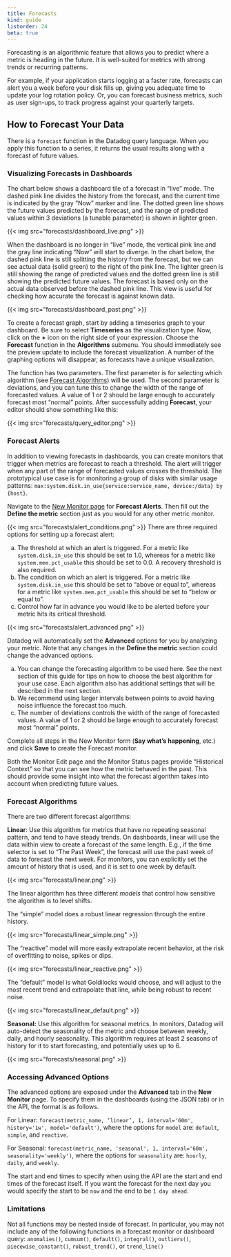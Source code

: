 ```yaml
---
title: Forecasts
kind: guide
listorder: 24
beta: true
---
```


Forecasting is an algorithmic feature that allows you to predict where
a metric is heading in the future. It is well-suited for metrics with
strong trends or recurring patterns.

For example, if your application starts logging at a faster rate, forecasts can alert you a week before your disk fills up, giving you adequate time to update your log rotation policy. Or, you can forecast business metrics, such as user sign-ups, to track progress against your quarterly targets.

## How to Forecast Your Data

There is a `forecast` function in the Datadog query language. When you apply this function to a series, it returns the usual results along with a forecast of future values.

### Visualizing Forecasts in Dashboards

The chart below shows a dashboard tile of a forecast in “live” mode. The dashed pink line divides the history from the forecast, and the current time is indicated by the gray “Now” marker and line. The dotted green line shows the future values predicted by the forecast, and the range of predicted values within 3 deviations (a tunable parameter) is shown in lighter green.

{{< img src="forecasts/dashboard_live.png" >}}

When the dashboard is no longer in “live” mode, the vertical pink line and the gray line indicating “Now” will start to diverge. In the chart below, the dashed pink line is still splitting the history from the forecast, but we can see actual data (solid green) to the right of the pink line. The lighter green is still showing the range of predicted values and the dotted green line is still showing the predicted future values. The forecast is based only on the actual data observed before the dashed pink line. This view is useful for checking how accurate the forecast is against known data.

{{< img src="forecasts/dashboard_past.png" >}}

To create a forecast graph, start by adding a timeseries graph to your dashboard. Be sure to select **Timeseries** as the visualization type. Now, click on the **+** icon on the right side of your expression. Choose the **Forecast** function in the **Algorithms** submenu. You should immediately see the preview update to include the forecast visualization. A number of the graphing options will disappear, as forecasts have a unique visualization.

The function has two parameters. The first parameter is for selecting which algorithm (see [Forecast Algorithms](#forecast-algorithms)) will be used. The second parameter is deviations, and you can tune this to change the width of the range of forecasted values. A value of 1 or 2 should be large enough to accurately forecast most “normal” points. After successfully adding **Forecast**, your editor should show something like this:

{{< img src="forecasts/query_editor.png" >}}

### Forecast Alerts
In addition to viewing forecasts in dashboards, you can create monitors that trigger when metrics are forecast to reach a threshold. The alert will trigger when any part of the range of forecasted values crosses the threshold. The prototypical use case is for monitoring a group of disks with similar usage patterns: `max:system.disk.in_use{service:service_name, device:/data} by {host}`.

Navigate to the [New Monitor page](https://app.datadoghq.com/monitors#create/forecast) for **Forecast Alerts**. Then fill out the **Define the metric** section just as you would for any other metric monitor.

{{< img src="forecasts/alert_conditions.png" >}}
There are three required options for setting up a forecast alert:

<ol type="a">
  <li> The threshold at which an alert is triggered. For a metric like <code>system.disk.in_use</code> this should be set to 1.0, whereas for a metric like <code>system.mem.pct_usable</code> this should be set to 0.0. A recovery threshold is also required.
  <li> The condition on which an alert is triggered. For a metric like <code>system.disk.in_use</code> this should be set to “above or equal to”, whereas for a metric like <code>system.mem.pct_usable</code> this should be set to “below or equal to”.
  <li> Control how far in advance you would like to be alerted before your metric hits its critical threshold.
</ol>

{{< img src="forecasts/alert_advanced.png" >}}

Datadog will automatically set the **Advanced** options for you by analyzing your metric. Note that any changes in the **Define the metric** section could change the advanced options.

<ol type="a">
  <li> You can change the forecasting algorithm to be used here. See the next section of this guide for tips on how to choose the best algorithm for your use case. Each algorithm also has additional settings that will be described in the next section.
  <li> We recommend using larger intervals between points to avoid having noise influence the forecast too much.
  <li> The number of deviations controls the width of the range of forecasted values. A value of 1 or 2 should be large enough to accurately forecast most “normal” points.
</ol>

Complete all steps in the New Monitor form (**Say what’s happening**, etc.) and click **Save** to create the Forecast monitor.

Both the Monitor Edit page and the Monitor Status pages provide “Historical Context” so that you can see how the metric behaved in the past. This should provide some insight into what the forecast algorithm takes into account when predicting future values.

### Forecast Algorithms

There are two different forecast algorithms:

**Linear**: Use this algorithm for metrics that have no repeating seasonal pattern, and tend to have steady trends. On dashboards, linear will use the data within view to create a forecast of the same length. E.g., if the time selector is set to “The Past Week”, the forecast will use the past week of data to forecast the next week. For monitors, you can explicitly set the amount of history that is used, and it is set to one week by default.

{{< img src="forecasts/linear.png" >}}

The linear algorithm has three different _models_ that control how sensitive the algorithm is to level shifts.

The “simple” model does a robust linear regression through the entire history.

{{< img src="forecasts/linear_simple.png" >}}

The “reactive” model will more easily extrapolate recent behavior, at the risk of overfitting to noise, spikes or dips.

{{< img src="forecasts/linear_reactive.png" >}}

The “default” model is what Goldilocks would choose, and will adjust to the most recent trend and extrapolate that line, while being robust to recent noise.

{{< img src="forecasts/linear_default.png" >}}

**Seasonal:** Use this algorithm for seasonal metrics. In monitors, Datadog will auto-detect the seasonality of the metric and choose between weekly, daily, and hourly seasonality. This algorithm requires at least 2 seasons of history for it to start forecasting, and potentially uses up to 6.

{{< img src="forecasts/seasonal.png" >}}

### Accessing Advanced Options
The advanced options are exposed under the **Advanced** tab in the **New Monitor** page. To specify them in the dashboards (using the JSON tab) or in the API, the format is as follows.

For Linear: `forecast(metric_name, ‘linear’, 1, interval='60m', history='1w', model='default')`, where the options for `model` are: `default`, `simple`, and `reactive`.

For Seasonal: `forecast(metric_name, 'seasonal', 1, interval='60m', seasonality='weekly')`, where the options for `seasonality` are: `hourly`, `daily`, and `weekly`.

The start and end times to specify when using the API are the start and end times of the forecast itself. If you want the forecast for the next day you would specify the start to be `now` and the end to be `1 day ahead`.

### Limitations

Not all functions may be nested inside of forecast. In particular, you may not include any of the following functions in a forecast monitor or dashboard query: `anomalies()`, `cumsum()`, `default()`, `integral()`, `outliers()`, `piecewise_constant()`, `robust_trend()`, or `trend_line()`
